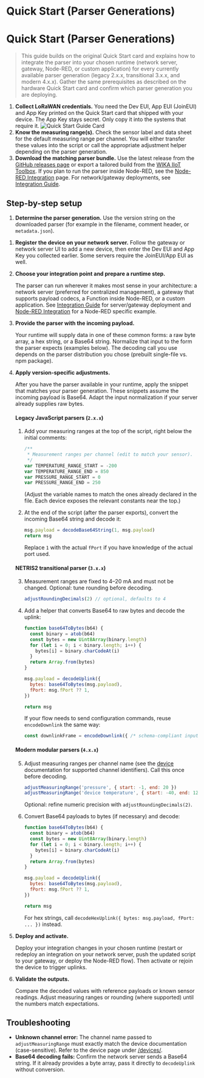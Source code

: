 # Quick Start (Parser Generations)
# Quick Start (Parser Generations)

> This guide builds on the original Quick Start card and explains how to integrate the parser into your chosen runtime (network server, gateway, Node-RED, or custom application) for every currently available parser generation (legacy 2.x.x, transitional 3.x.x, and modern 4.x.x).
Gather the same prerequisites as described on the hardware Quick Start card and confirm which parser generation you are deploying.

1. **Collect LoRaWAN credentials.** You need the Dev EUI, App EUI (JoinEUI) and App Key printed on the Quick Start card that shipped with your device. The App Key stays secret. Only copy it into the systems that require it.
   ![Quick Start Guide Card](/Quick-Start-Guide-Card.png)
2. **Know the measuring range(s).** Check the sensor label and data sheet for the default measuring range per channel. You will either transfer these values into the script or call the appropriate adjustment helper depending on the parser generation.
3. **Download the matching parser bundle.** Use the latest release from the [GitHub releases page](https://github.com/WIKA-Group/javascript_parsers/releases) or export a tailored build from the [WIKA IIoT Toolbox](https://wika-group.github.io/iiot_toolbox). If you plan to run the parser inside Node-RED, see the [Node-RED Integration](/users/node-red) page. For network/gateway deployments, see [Integration Guide](/users/integration).

## Step-by-step setup

1. **Determine the parser generation.**
   Use the version string on the downloaded parser (for example in the filename, comment header, or `metadata.json`).

<!--@include: ../../packages/parsers/README.md#devices-versions-table-->

1. **Register the device on your network server.**
   Follow the gateway or network server UI to add a new device, then enter the Dev EUI and App Key you collected earlier. Some servers require the JoinEUI/App EUI as well.

2. **Choose your integration point and prepare a runtime step.**

   The parser can run wherever it makes most sense in your architecture: a network server (preferred for centralized management), a gateway that supports payload codecs, a Function inside Node-RED, or a custom application. See [Integration Guide](/users/integration) for server/gateway deployment and [Node-RED Integration](/users/node-red) for a Node-RED specific example.

3. **Provide the parser with the incoming payload.**

   Your runtime will supply data in one of these common forms: a raw byte array, a hex string, or a Base64 string. Normalize that input to the form the parser expects (examples below). The decoding call you use depends on the parser distribution you chose (prebuilt single-file vs. npm package).

5. **Apply version-specific adjustments.**

   After you have the parser available in your runtime, apply the snippet that matches your parser generation. These snippets assume the incoming payload is Base64. Adapt the input normalization if your server already supplies raw bytes.

   #### Legacy JavaScript parsers (`2.x.x`)

   1. Add your measuring ranges at the top of the script, right below the initial comments:

      ```javascript
      /**
       * Measurement ranges per channel (edit to match your sensor).
       */
      var TEMPERATURE_RANGE_START = -200
      var TEMPERATURE_RANGE_END = 850
      var PRESSURE_RANGE_START = 0
      var PRESSURE_RANGE_END = 250
      ```

      (Adjust the variable names to match the ones already declared in the file. Each device exposes the relevant constants near the top.)

   2. At the end of the script (after the parser exports), convert the incoming Base64 string and decode it:

      ```javascript
      msg.payload = decodeBase64String(1, msg.payload)
      return msg
      ```

      Replace `1` with the actual `fPort` if you have knowledge of the actual port used.

   #### NETRIS2 transitional parser (`3.x.x`)

   3. Measurement ranges are fixed to 4–20 mA and must not be changed. Optional: tune rounding before decoding.

      ```javascript
      adjustRoundingDecimals(2) // optional, defaults to 4
      ```

   4. Add a helper that converts Base64 to raw bytes and decode the uplink:

      ```javascript
      function base64ToBytes(b64) {
        const binary = atob(b64)
        const bytes = new Uint8Array(binary.length)
        for (let i = 0; i < binary.length; i++) {
          bytes[i] = binary.charCodeAt(i)
        }
        return Array.from(bytes)
      }

      msg.payload = decodeUplink({
        bytes: base64ToBytes(msg.payload),
        fPort: msg.fPort ?? 1,
      })

      return msg
      ```

      If your flow needs to send configuration commands, reuse `encodeDownlink` the same way:

      ```javascript
      const downlinkFrame = encodeDownlink({ /* schema-compliant input */ })
      ```

   #### Modern modular parsers (`4.x.x`)

   5. Adjust measuring ranges per channel name (see the [device](/devices/) documentation for supported channel identifiers). Call this once before decoding.

      ```javascript
      adjustMeasuringRange('pressure', { start: -1, end: 20 })
      adjustMeasuringRange('device temperature', { start: -40, end: 125 })
      ```

      Optional: refine numeric precision with `adjustRoundingDecimals(2)`.

   6. Convert Base64 payloads to bytes (if necessary) and decode:

      ```javascript
      function base64ToBytes(b64) {
        const binary = atob(b64)
        const bytes = new Uint8Array(binary.length)
        for (let i = 0; i < binary.length; i++) {
          bytes[i] = binary.charCodeAt(i)
        }
        return Array.from(bytes)
      }

      msg.payload = decodeUplink({
        bytes: base64ToBytes(msg.payload),
        fPort: msg.fPort ?? 1,
      })

      return msg
      ```

      For hex strings, call `decodeHexUplink({ bytes: msg.payload, fPort: ... })` instead.

6. **Deploy and activate.**

   Deploy your integration changes in your chosen runtime (restart or redeploy an integration on your network server, push the updated script to your gateway, or deploy the Node-RED flow). Then activate or rejoin the device to trigger uplinks.

7. **Validate the outputs.**

   Compare the decoded values with reference payloads or known sensor readings. Adjust measuring ranges or rounding (where supported) until the numbers match expectations.

## Troubleshooting

- **Unknown channel error:** The channel name passed to `adjustMeasuringRange` must exactly match the device documentation (case-sensitive). Refer to the device page under [/devices/](/devices/).
- **Base64 decoding fails:** Confirm the network server sends a Base64 string. If it already provides a byte array, pass it directly to `decodeUplink` without conversion.
